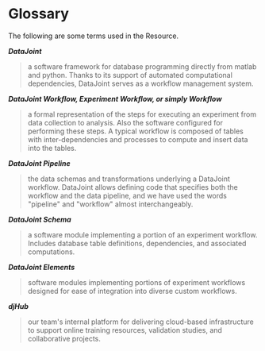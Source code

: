 # Glossary

The following are some terms used in the Resource.

**_DataJoint_**

> a software framework for database programming directly from matlab and python. Thanks to its support of automated computational dependencies, DataJoint serves as a workflow management system.

**_DataJoint Workflow, Experiment Workflow, or simply Workflow_**

> a formal representation of the steps for executing an experiment from data collection to analysis. Also the software configured for performing these steps. A typical workflow is composed of tables with inter-dependencies and processes to compute and insert data into the tables.

**_DataJoint Pipeline_**

> the data schemas and transformations underlying a DataJoint workflow. DataJoint allows defining code that specifies both the workflow and the data pipeline, and we have used the words "pipeline" and "workflow" almost interchangeably.

**_DataJoint Schema_**

> a software module implementing a portion of an experiment workflow. Includes database table definitions, dependencies, and associated computations.

**_DataJoint Elements_**

> software modules implementing portions of experiment workflows designed for ease of integration into diverse custom workflows.

**_djHub_**

> our team's internal platform for delivering cloud-based infrastructure to support online training resources, validation studies, and collaborative projects.
